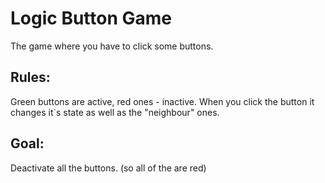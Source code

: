 # Logic Button Game
The game where you have to click some buttons.

## Rules:
Green buttons are active, red ones - inactive. When you click the button it changes it`s state as well as the "neighbour" ones.

## Goal:
Deactivate all the buttons. (so all of the are red)

